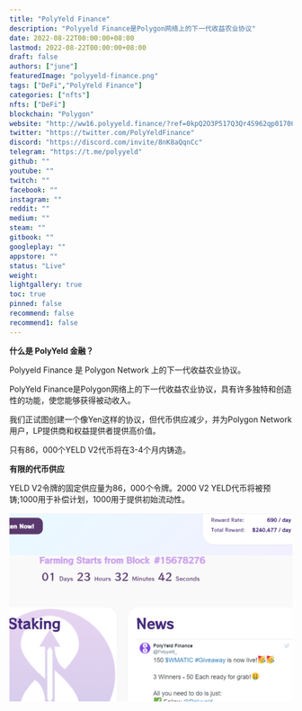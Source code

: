 ```yaml
---
title: "PolyYeld Finance"
description: "Polyyeld Finance是Polygon网络上的下一代收益农业协议"
date: 2022-08-22T00:00:00+08:00
lastmod: 2022-08-22T00:00:00+08:00
draft: false
authors: ["june"]
featuredImage: "polyyeld-finance.png"
tags: ["DeFi","PolyYeld Finance"]
categories: ["nfts"]
nfts: ["DeFi"]
blockchain: "Polygon"
website: "http://ww16.polyyeld.finance/?ref=0kpQ2O3P517Q3Qr4S962qp01700qp57960PQorO5R9&utm_source=DappRadar&utm_medium=deeplink&utm_campaign=visit-website&sub1=20220822-1715-52c2-b730-ec01936a2fc2"
twitter: "https://twitter.com/PolyYeldFinance"
discord: "https://discord.com/invite/8nK8aQqnCc"
telegram: "https://t.me/polyyeld"
github: ""
youtube: ""
twitch: ""
facebook: ""
instagram: ""
reddit: ""
medium: ""
steam: ""
gitbook: ""
googleplay: ""
appstore: ""
status: "Live"
weight: 
lightgallery: true
toc: true
pinned: false
recommend: false
recommend1: false
---
```


**什么是 PolyYeld 金融？**

Polyyeld Finance 是 Polygon Network 上的下一代收益农业协议。

PolyYeld Finance是Polygon网络上的下一代收益农业协议，具有许多独特和创造性的功能，使您能够获得被动收入。

我们正试图创建一个像Yen这样的协议，但代币供应减少，并为Polygon Network用户，LP提供商和权益提供者提供高价值。

只有86，000个YELD V2代币将在3-4个月内铸造。

**有限的代币供应**

YELD V2令牌的固定供应量为86，000个令牌。2000 V2 YELD代币将被预铸;1000用于补偿计划，1000用于提供初始流动性。

![下一代收益农业协议](23.png)